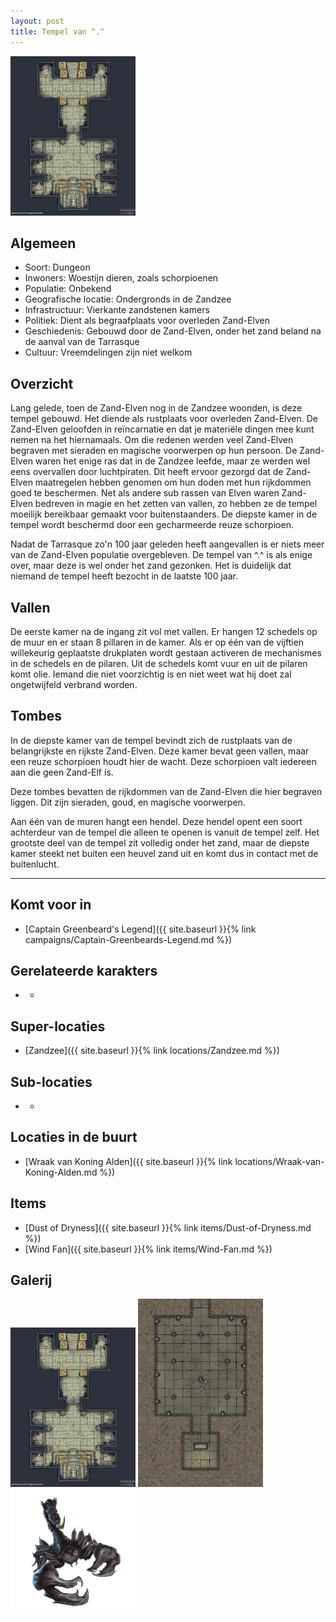 ```yaml
---
layout: post
title: Tempel van ^.^
---
```


<img src="../images/Tempel van ^.^ laatste kamer.jpg" alt="Laatste kamer van de Tempel van ^.^" width=200>

## Algemeen
* Soort: Dungeon
* Inwoners: Woestijn dieren, zoals schorpioenen
* Populatie: Onbekend
* Geografische locatie: Ondergronds in de Zandzee
* Infrastructuur: Vierkante zandstenen kamers 
* Politiek: Dient als begraafplaats voor overleden Zand-Elven
* Geschiedenis: Gebouwd door de Zand-Elven, onder het zand beland na de aanval van de Tarrasque
* Cultuur: Vreemdelingen zijn niet welkom

## Overzicht
Lang gelede, toen de Zand-Elven nog in de Zandzee woonden, is deze tempel gebouwd. Het diende als rustplaats voor overleden Zand-Elven. De Zand-Elven geloofden in reïncarnatie en dat je materiële dingen mee kunt nemen na het hiernamaals. Om die redenen werden veel Zand-Elven begraven met sieraden en magische voorwerpen op hun persoon. De Zand-Elven waren het enige ras dat in de Zandzee leefde, maar ze werden wel eens overvallen door luchtpiraten. Dit heeft ervoor gezorgd dat de Zand-Elven maatregelen hebben genomen om hun doden met hun rijkdommen goed te beschermen. Net als andere sub rassen van Elven waren Zand-Elven bedreven in magie en het zetten van vallen, zo hebben ze de tempel moeilijk bereikbaar gemaakt voor buitenstaanders. De diepste kamer in de tempel wordt beschermd door een gecharmeerde reuze schorpioen.

Nadat de Tarrasque zo'n 100 jaar geleden heeft aangevallen is er niets meer van de Zand-Elven populatie overgebleven. De tempel van ^.^ is als enige over, maar deze is wel onder het zand gezonken. Het is duidelijk dat niemand de tempel heeft bezocht in de laatste 100 jaar.

## Vallen
De eerste kamer na de ingang zit vol met vallen. Er hangen 12 schedels op de muur en er staan 8 pillaren in de kamer. Als er op één van de vijftien willekeurig geplaatste drukplaten wordt gestaan activeren de mechanismes in de schedels en de pilaren. Uit de schedels komt vuur en uit de pilaren komt olie. Iemand die niet voorzichtig is en niet weet wat hij doet zal ongetwijfeld verbrand worden.

## Tombes
In de diepste kamer van de tempel bevindt zich de rustplaats van de belangrijkste en rijkste Zand-Elven. Deze kamer bevat geen vallen, maar een reuze schorpioen houdt hier de wacht. Deze schorpioen valt iedereen aan die geen Zand-Elf is. 

Deze tombes bevatten de rijkdommen van de Zand-Elven die hier begraven liggen. Dit zijn sieraden, goud, en magische voorwerpen.

Aan één van de muren hangt een hendel. Deze hendel opent een soort achterdeur van de tempel die alleen te openen is vanuit de tempel zelf. Het grootste deel van de tempel zit volledig onder het zand, maar de diepste kamer steekt net buiten een heuvel zand uit en komt dus in contact met de buitenlucht.

---

## Komt voor in
* [Captain Greenbeard's Legend]({{ site.baseurl }}{% link campaigns/Captain-Greenbeards-Legend.md %})

## Gerelateerde karakters
* -

## Super-locaties
* [Zandzee]({{ site.baseurl }}{% link locations/Zandzee.md %})

## Sub-locaties
* -

## Locaties in de buurt
* [Wraak van Koning Alden]({{ site.baseurl }}{% link locations/Wraak-van-Koning-Alden.md %})

## Items
* [Dust of Dryness]({{ site.baseurl }}{% link items/Dust-of-Dryness.md %})
* [Wind Fan]({{ site.baseurl }}{% link items/Wind-Fan.md %})

## Galerij
<img src="../images/Tempel van ^.^ laatste kamer.jpg" alt="Laatste kamer van de Tempel van ^.^" width=200>

<img src="../images/Tempel van ^.^ trap room.jpg" alt="Vallen kamer van de Tempel van ^.^" width=200>

<img src="../images/Giant Scorpion.jpeg" alt="Reuze Schorpioen" width=200>
